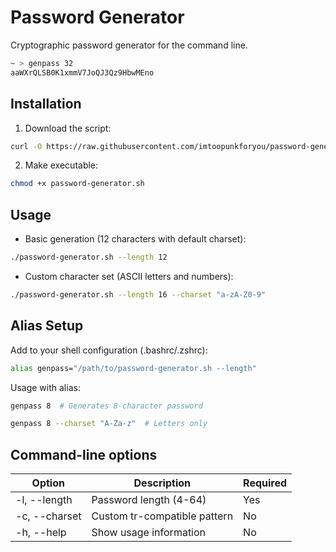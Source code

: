 # Password Generator
Cryptographic password generator for the command line.
```bash
~ > genpass 32
aaWXrQLSB0K1xmmV7JoQJ3Qz9HbwMEno
```

## Installation
1. Download the script:
```bash
curl -O https://raw.githubusercontent.com/imtoopunkforyou/password-generator/refs/heads/main/password-generator.sh
```

2. Make executable:
```bash
chmod +x password-generator.sh
```

## Usage
- Basic generation (12 characters with default charset):
```bash
./password-generator.sh --length 12
```

- Custom character set (ASCII letters and numbers):
```bash
./password-generator.sh --length 16 --charset "a-zA-Z0-9"
```

## Alias Setup
Add to your shell configuration (.bashrc/.zshrc):
```bash
alias genpass="/path/to/password-generator.sh --length"
```
Usage with alias:
```bash
genpass 8  # Generates 8-character password
```
```bash
genpass 8 --charset "A-Za-z"  # Letters only
```

## Command-line options
| Option          | Description                      | Required |
|-----------------|----------------------------------|----------|
| -l, --length    | Password length (4-64)           | Yes      |
| -c, --charset   | Custom tr-compatible pattern     | No       |
| -h, --help      | Show usage information           | No       |
